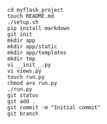     cd myflask_project
    touch README.md
    ./setup.sh
    pip install markdown
    git init
    mkdir app
    mkdir app/static
    mkdir app/templates
    mkdir tmp
    vi __init__.py
    vi views.py
    touch run.py
    chmod a+x run.py
    ./run.py
    git status
    git add .
    git commit -m "Initial commit"
    git branch
